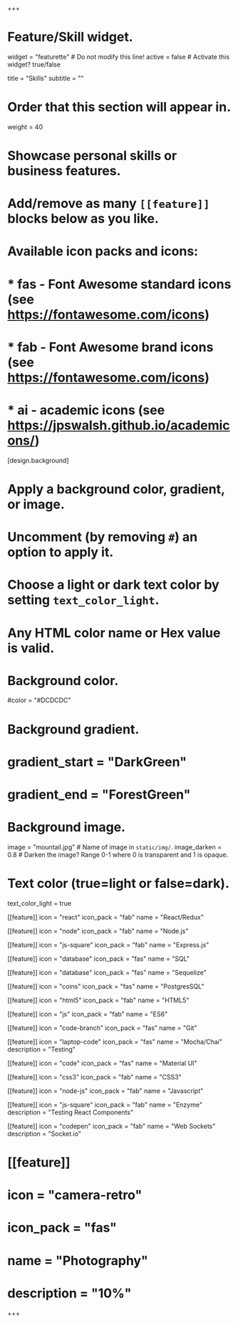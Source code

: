 +++
# Feature/Skill widget.
widget = "featurette"  # Do not modify this line!
active = false  # Activate this widget? true/false

title = "Skills"
subtitle = ""

# Order that this section will appear in.
weight = 40

# Showcase personal skills or business features.
#
# Add/remove as many `[[feature]]` blocks below as you like.
#
# Available icon packs and icons:
# * fas - Font Awesome standard icons (see https://fontawesome.com/icons)
# * fab - Font Awesome brand icons (see https://fontawesome.com/icons)
# * ai - academic icons (see https://jpswalsh.github.io/academicons/)

[design.background]
  # Apply a background color, gradient, or image.
  #   Uncomment (by removing `#`) an option to apply it.
  #   Choose a light or dark text color by setting `text_color_light`.
  #   Any HTML color name or Hex value is valid.

  # Background color.
  #color = "#DCDCDC"

  # Background gradient.
  # gradient_start = "DarkGreen"
  # gradient_end = "ForestGreen"

  # Background image.
   image = "mountail.jpg"  # Name of image in `static/img/`.
  image_darken = 0.8  # Darken the image? Range 0-1 where 0 is transparent and 1 is opaque.

  # Text color (true=light or false=dark).
  text_color_light = true


[[feature]]
  icon = "react"
  icon_pack = "fab"
  name = "React/Redux"

  [[feature]]
  icon = "node"
  icon_pack = "fab"
  name = "Node.js"

  [[feature]]
  icon = "js-square"
  icon_pack = "fab"
  name = "Express.js"

 [[feature]]
  icon = "database"
  icon_pack = "fas"
  name = "SQL"

  [[feature]]
  icon = "database"
  icon_pack = "fas"
  name = "Sequelize"

  [[feature]]
  icon = "coins"
  icon_pack = "fas"
  name = "PostgresSQL"

  [[feature]]
  icon = "html5"
  icon_pack = "fab"
  name = "HTML5"

  [[feature]]
  icon = "js"
  icon_pack = "fab"
  name = "ES6"

  [[feature]]
  icon = "code-branch"
  icon_pack = "fas"
  name = "Git"

  [[feature]]
  icon = "laptop-code"
  icon_pack = "fas"
  name = "Mocha/Chai"
  description = "Testing"

  [[feature]]
  icon = "code"
  icon_pack = "fas"
  name = "Material UI"

  [[feature]]
  icon = "css3"
  icon_pack = "fab"
  name = "CSS3"


[[feature]]
   icon = "node-js"
   icon_pack = "fab"
   name = "Javascript"

   [[feature]]
   icon = "js-square"
   icon_pack = "fab"
   name = "Enzyme"
   description = "Testing React Components"

  [[feature]]
   icon = "codepen"
   icon_pack = "fab"
   name = "Web Sockets"
   description = "Socket.io"

# [[feature]]
  # icon = "camera-retro"
  # icon_pack = "fas"
  # name = "Photography"
  # description = "10%"

+++
